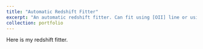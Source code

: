 ```yaml
---
title: "Automatic Redshift Fitter"
excerpt: "An automatic redshift fitter. Can fit using [OII] line or using template cross-correlation.<br/><img src='/images/500x300.png'>"
collection: portfolio
---
```


Here is my redshift fitter.
